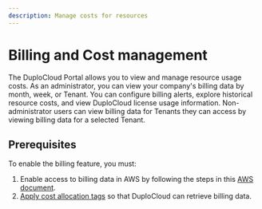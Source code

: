 ```yaml
---
description: Manage costs for resources
---
```


# Billing and Cost management

The DuploCloud Portal allows you to view and manage resource usage costs. As an administrator, you can view your company's billing data by month, week, or Tenant. You can configure billing alerts, explore historical resource costs, and view DuploCloud license usage information. Non-administrator users can view billing data for Tenants they can access by viewing billing data for a selected Tenant.&#x20;

## Prerequisites

To enable the billing feature, you must:

1. Enable access to billing data in AWS by following the steps in this [AWS document](https://docs.aws.amazon.com/awsaccountbilling/latest/aboutv2/control-access-billing.html).
2. [Apply cost allocation tags](cost-allocation-tags.md) so that DuploCloud can retrieve billing data.

